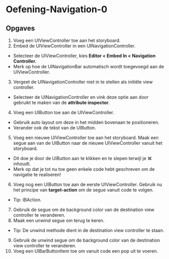 # Oefening-Navigation-0
## Opgaves
1. Voeg een UIViewController toe aan het storyboard.
2. Embed de UIViewController in een UINavigationController.
  - Selecteer de UIViewController, kies **Editor < Embed In < Navigation Controller.**
  - Merk op hoe de UINavigationBar automatisch wordt toegevoegd aan de UIViewController.
3. Vergeet de UINavigationController niet in te stellen als initiële view controller.
  - Selecteer de UINavigationController en vink deze optie aan door gebruikt te maken van de **attribute inspector**.
4. Voeg een UIButton toe aan de UIViewController.
  - Gebruik auto layout om deze in het midden bovenaan te positioneren.
  - Verander ook de tekst van de UIButton.
5. Voeg een nieuwe UIViewController toe aan het storyboard. Maak een segue aan van de UIButton naar de nieuwe UIViewController vanuit het storyboard.
  - Dit doe je door de UIButton aan te klikken en te slepen terwijl je ⌘ inhoudt.
  - Merk op dat je tot nu toe geen enkele code hebt geschreven om de navigatie te realiseren!
6. Voeg nog een UIButton toe aan de eerste UIViewController. Gebruik nu het principe van **target-action** om de segue vanuit code te volgen.
  - Tip: IBAction.
7. Gebruik de segue om de background color van de destination view controller te veranderen.
8. Maak een unwind segue om terug te keren.
  - Tip: De unwind methode dient in de destination view controller te staan.
9. Gebruik de unwind segue om de background color van de destination view controller te veranderen.
10. Voeg een UIBarButtonItem toe om vanuit code een pop uit te voeren.

